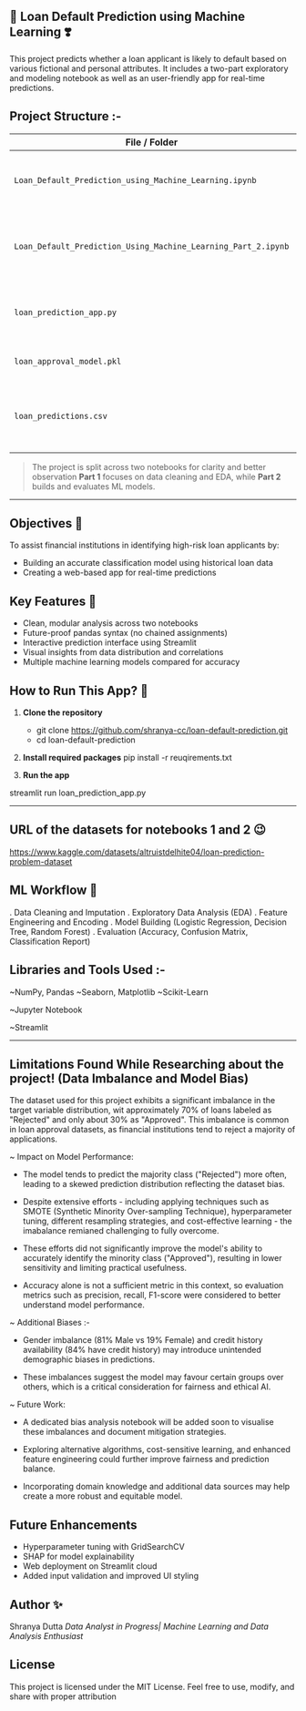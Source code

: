 ## 💌 Loan Default Prediction using Machine Learning ❣️

This project predicts whether a loan applicant is likely to default based on various fictional and personal attributes.
It includes a two-part exploratory and modeling notebook as well as an user-friendly app for real-time predictions.

## Project Structure :- 

| File / Folder                                       | Description                                              |
|----------------------------------------------------|----------------------------------------------------------|
| `Loan_Default_Prediction_using_Machine_Learning.ipynb`     | **Part 1**: Exploratory data analysis and preprocessing       |
| `Loan_Default_Prediction_Using_Machine_Learning_Part_2.ipynb` | **Part 2**: Feature selection, model building, and evaluation |
|`loan_prediction_app.py`        | Streamlit-based web application for loan predictions      |
|`loan_approval_model.pkl`                    | Trained model used in the app 
|`loan_predictions.csv`                    | No of predictions made by the app is saved in the format of CSV files

> The project is split across two notebooks for clarity and better observation
> **Part 1** focuses on data cleaning and EDA, while **Part 2** builds and evaluates ML models.

---

## Objectives 🌸

To assist financial institutions in identifying high-risk loan applicants by:

- Building an accurate classification model using historical loan data
- Creating a web-based app for real-time predictions
 
## Key Features 🧣

- Clean, modular analysis across two notebooks
- Future-proof pandas syntax (no chained assignments)
- Interactive prediction interface using Streamlit
- Visual insights from data distribution and correlations
- Multiple machine learning models compared for accuracy

## How to Run This App? 💫


1. **Clone the repository**

   * git clone https://github.com/shranya-cc/loan-default-prediction.git
   * cd loan-default-prediction
   
2. **Install required packages**
   pip install -r reuqirements.txt

3. **Run the app**

  streamlit run loan_prediction_app.py

---
## URL of the datasets for notebooks 1 and 2 😉

https://www.kaggle.com/datasets/altruistdelhite04/loan-prediction-problem-dataset

## ML Workflow 🎀

. Data Cleaning and Imputation
. Exploratory Data Analysis (EDA)
. Feature Engineering and Encoding
. Model Building (Logistic Regression, Decision Tree, Random Forest)
. Evaluation (Accuracy, Confusion Matrix, Classification Report)


## Libraries and Tools Used :-

~NumPy, Pandas
~Seaborn, Matplotlib
~Scikit-Learn

~Jupyter Notebook

~Streamlit

---

## Limitations Found While Researching about the project! (Data Imbalance and Model Bias)

The dataset used for this project exhibits a significant imbalance in the target variable distribution, wit approximately 70% of loans labeled as "Rejected" and only about 30% as "Approved". This imbalance is common in loan approval datasets, as financial institutions tend to reject a majority of applications.

~ Impact on Model Performance:

* The model tends to predict the majority class ("Rejected") more often, leading to a skewed prediction distribution reflecting the dataset bias.

* Despite extensive efforts - including applying techniques such as SMOTE (Synthetic Minority Over-sampling Technique), hyperparameter tuning, different resampling strategies, and cost-effective learning - the imabalance remianed challenging to fully overcome.

* These efforts did not significantly improve the model's ability to accurately identify the minority class ("Approved"), resulting in lower sensitivity and limiting practical usefulness.

* Accuracy alone is not a sufficient metric in this context, so evaluation metrics such as precision, recall, F1-score were considered to better understand model performance.

~ Additional Biases :-

* Gender imbalance (81% Male vs 19% Female) and credit history availability (84% have credit history) may introduce unintended demographic biases in predictions.

* These imbalances suggest the model may favour certain groups over others, which is a critical consideration for fairness and ethical AI.

~ Future Work:

* A dedicated bias analysis notebook will be added soon to visualise these imbalances and document mitigation strategies.

* Exploring alternative algorithms, cost-sensitive learning, and enhanced feature engineering could further improve fairness and prediction balance.

* Incorporating domain knowledge and additional data sources may help create a more robust and equitable model.

## Future Enhancements

* Hyperparameter tuning with GridSearchCV
* SHAP for model explainability
* Web deployment on Streamlit cloud
* Added input validation and improved UI styling

## Author ✨

Shranya Dutta
*Data Analyst in Progress| Machine Learning and Data Analysis Enthusiast*

## License 
This project is licensed under the MIT License.
Feel free to use, modify, and share with proper attribution 
